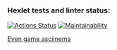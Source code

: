 ### Hexlet tests and linter status:
[![Actions Status](https://github.com/panay/java-project-61/actions/workflows/hexlet-check.yml/badge.svg)](https://github.com/panay/java-project-61/actions) [![Maintainability](https://api.codeclimate.com/v1/badges/2328c49d9c59fca3dc09/maintainability)](https://codeclimate.com/github/panay/java-project-61/maintainability)

[Even game asciinema](https://asciinema.org/a/TT1q86cOVJAL9xh6ZEevVvru7)